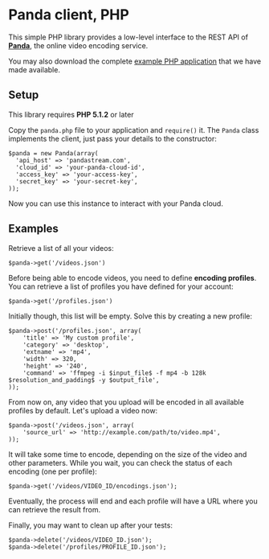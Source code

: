 Panda client, PHP
=================

This simple PHP library provides a low-level interface to the REST API of [**Panda**](http://beta.pandastream.com), the online video encoding service.

You may also download the complete [example PHP application](http://github.com/newbamboo/panda_example_php) that we have made available.


Setup
-----

This library requires **PHP 5.1.2** or later

Copy the `panda.php` file to your application and `require()` it. The `Panda` class implements the client, just pass your details to the constructor:

    $panda = new Panda(array(
      'api_host' => 'pandastream.com',
      'cloud_id' => 'your-panda-cloud-id',
      'access_key' => 'your-access-key',
      'secret_key' => 'your-secret-key',
    ));

Now you can use this instance to interact with your Panda cloud.


Examples
--------

Retrieve a list of all your videos:

    $panda->get('/videos.json')

Before being able to encode videos, you need to define **encoding profiles**. You can retrieve a list of profiles you have defined for your account:

    $panda->get('/profiles.json')

Initially though, this list will be empty. Solve this by creating a new profile:

    $panda->post('/profiles.json', array(
        'title' => 'My custom profile',
        'category' => 'desktop',
        'extname' => 'mp4',
        'width' => 320,
        'height' => '240',
        'command' => 'ffmpeg -i $input_file$ -f mp4 -b 128k $resolution_and_padding$ -y $output_file',
    ));

From now on, any video that you upload will be encoded in all available profiles by default. Let's upload a video now:

    $panda->post('/videos.json', array(
        'source_url' => 'http://example.com/path/to/video.mp4',
    ));

It will take some time to encode, depending on the size of the video and other parameters. While you wait, you can check the status of each encoding (one per profile):

    $panda->get('/videos/VIDEO_ID/encodings.json');

Eventually, the process will end and each profile will have a URL where you can retrieve the result from.

Finally, you may want to clean up after your tests:

    $panda->delete('/videos/VIDEO_ID.json');
    $panda->delete('/profiles/PROFILE_ID.json');
